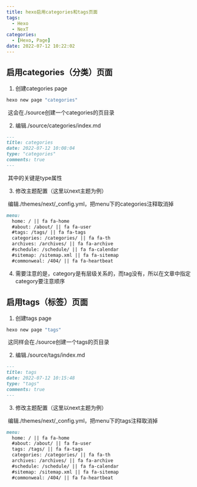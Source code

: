 ```yaml
---
title: hexo启用categories和tags页面
tags:
  - Hexo
  - NexT
categories:
  - [Hexo, Page]
date: 2022-07-12 10:22:02
---
```



## 启用categories（分类）页面

1. 创建categories page

```bash
hexo new page "categories"
```

​	这会在./source创建一个categories的页目录

2. 编辑./source/categories/index.md

```markdown
---
title: categories
date: 2022-07-12 10:08:04
type: "categories"
comments: true
---
```

​	其中的关键是type属性

3. 修改主题配置（这里以next主题为例）

​	编辑./themes/next/_config.yml，把menu下的categories注释取消掉

```markdown
menu:
  home: / || fa fa-home
  #about: /about/ || fa fa-user
  #tags: /tags/ || fa fa-tags
  categories: /categories/ || fa fa-th
  archives: /archives/ || fa fa-archive
  #schedule: /schedule/ || fa fa-calendar
  #sitemap: /sitemap.xml || fa fa-sitemap
  #commonweal: /404/ || fa fa-heartbeat
```

4. 需要注意的是，category是有层级关系的，而tag没有，所以在文章中指定category要注意顺序

## 启用tags（标签）页面

1. 创建tags page

```bash
hexo new page "tags"
```

​	这同样会在./source创建一个tags的页目录

2. 编辑./source/tags/index.md

```markdown
---
title: tags
date: 2022-07-12 10:15:48
type: "tags"
comments: true
---
```

3. 修改主题配置（这里以next主题为例）

​	编辑./themes/next/_config.yml，把menu下的tags注释取消掉

```markdown
menu:
  home: / || fa fa-home
  #about: /about/ || fa fa-user
  tags: /tags/ || fa fa-tags
  categories: /categories/ || fa fa-th
  archives: /archives/ || fa fa-archive
  #schedule: /schedule/ || fa fa-calendar
  #sitemap: /sitemap.xml || fa fa-sitemap
  #commonweal: /404/ || fa fa-heartbeat
```
